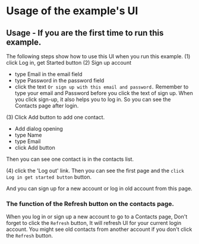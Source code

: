 # Usage of the example's UI 
## Usage - If you are the first time to run this example.
The following steps show how to use this UI when you run this example.
(1) click Log in, get Started button
(2) Sign up account 
- type Email in the email field
- type Password in the password field
- click the text `Or sign up with this email and password.`
Remember to type your email and Password before you click the text of sign up. 
When you click sign-up, it also helps you to log in. So you can see the Contacts page after login. 

(3) Click Add button to add one contact. 
- Add dialog opening
- type Name
- type Email
- click Add button

Then you can see one contact is in the contacts list. 

(4) click the 'Log out' link. 
Then you can see the first page and the `click Log in get started button` button.

And you can sign up for a new account or log in old account from this page.

### The function of the Refresh button on the contacts page.
When you log in or sign up a new account to go to a Contacts page, 
Don't forget to click the `Refresh` button, 
It will refresh UI for your current login account.
You might see old contacts from another account if you don't click the `Refresh` button.



